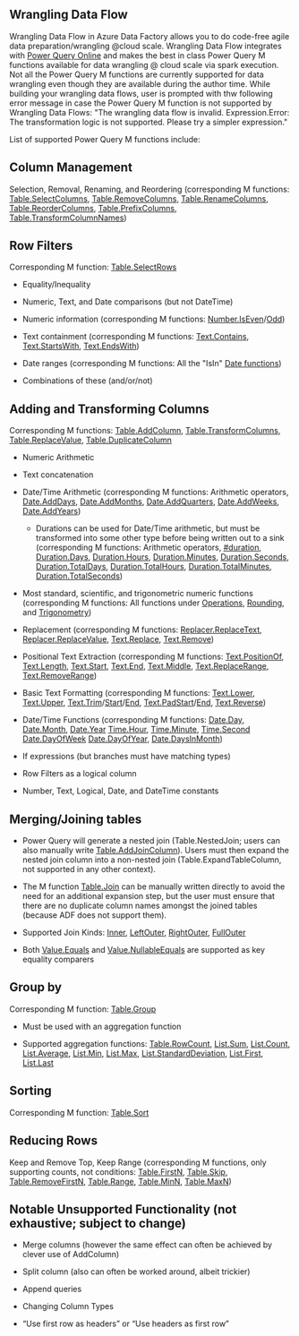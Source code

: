 Wrangling Data Flow
-------------------

Wrangling Data Flow in Azure Data Factory allows you to do code-free agile data
preparation/wrangling \@cloud scale. Wrangling Data Flow integrates
with [Power Query
Online](https://docs.microsoft.com/en-us/powerquery-m/power-query-m-reference)
and makes the best in class Power Query M functions available for data wrangling
\@ cloud scale via spark execution. Not all the Power Query M functions are currently
supported for data wrangling even though they are available during the author time. 
While building your wrangling data flows, user is prompted with thw following error message in
case the Power Query M function is not supported by Wrangling Data Flows:
"The wrangling data flow is invalid. Expression.Error: The transformation logic is not 
supported. Please try a simpler expression." 

List of supported Power Query M functions include:

Column Management
-----------------

Selection, Removal, Renaming, and Reordering (corresponding M functions:
[Table.SelectColumns](https://docs.microsoft.com/en-us/powerquery-m/table-selectcolumns),
[Table.RemoveColumns](https://docs.microsoft.com/en-us/powerquery-m/table-removecolumns),
[Table.RenameColumns](https://docs.microsoft.com/en-us/powerquery-m/table-renamecolumns),
[Table.ReorderColumns](https://docs.microsoft.com/en-us/powerquery-m/table-reordercolumns),
[Table.PrefixColumns](https://docs.microsoft.com/en-us/powerquery-m/table-prefixcolumns),
[Table.TransformColumnNames](https://docs.microsoft.com/en-us/powerquery-m/table-transformcolumnnames))

Row Filters 
------------

Corresponding M function:
[Table.SelectRows](https://docs.microsoft.com/en-us/powerquery-m/table-selectrows)

-   Equality/Inequality

-   Numeric, Text, and Date comparisons (but not DateTime)

-   Numeric information (corresponding M functions: 
    [Number.IsEven](https://docs.microsoft.com/en-us/powerquery-m/number-iseven)/[Odd](https://docs.microsoft.com/en-us/powerquery-m/number-iseven))

-   Text containment (corresponding M functions:
    [Text.Contains](https://docs.microsoft.com/en-us/powerquery-m/text-contains),
    [Text.StartsWith](https://docs.microsoft.com/en-us/powerquery-m/text-startswith),
    [Text.EndsWith](https://docs.microsoft.com/en-us/powerquery-m/text-endswith))
    
-   Date ranges (corresponding M functions: All the "IsIn" [Date functions](https://docs.microsoft.com/en-us/powerquery-m/date-functions)) 

-   Combinations of these (and/or/not)

Adding and Transforming Columns 
--------------------------------

Corresponding M functions:
[Table.AddColumn](https://docs.microsoft.com/en-us/powerquery-m/table-addcolumn),
[Table.TransformColumns](https://docs.microsoft.com/en-us/powerquery-m/table-transformcolumns),
[Table.ReplaceValue](https://docs.microsoft.com/en-us/powerquery-m/table-replacevalue),
[Table.DuplicateColumn](https://docs.microsoft.com/en-us/powerquery-m/table-duplicatecolumn)

-   Numeric Arithmetic

-   Text concatenation

-   Date/Time Arithmetic (corresponding M functions:
    Arithmetic operators, 
    [Date.AddDays](https://docs.microsoft.com/en-us/powerquery-m/date-adddays),
    [Date.AddMonths](https://docs.microsoft.com/en-us/powerquery-m/date-addmonths),
    [Date.AddQuarters](https://docs.microsoft.com/en-us/powerquery-m/date-addquarters),
    [Date.AddWeeks](https://docs.microsoft.com/en-us/powerquery-m/date-addweeks),
    [Date.AddYears](https://docs.microsoft.com/en-us/powerquery-m/date-addyears))
     - Durations can be used for Date/Time arithmetic, but must be transformed into some other type before being written out to a sink (corresponding M functions:
       Arithmetic operators,
       [#duration](https://docs.microsoft.com/en-us/powerquery-m/sharpduration),
       [Duration.Days](https://docs.microsoft.com/en-us/powerquery-m/duration-days),
       [Duration.Hours](https://docs.microsoft.com/en-us/powerquery-m/duration-hours),
       [Duration.Minutes](https://docs.microsoft.com/en-us/powerquery-m/duration-minutes),
       [Duration.Seconds](https://docs.microsoft.com/en-us/powerquery-m/duration-seconds),
       [Duration.TotalDays](https://docs.microsoft.com/en-us/powerquery-m/duration-totaldays),
       [Duration.TotalHours](https://docs.microsoft.com/en-us/powerquery-m/duration-totalhours),
       [Duration.TotalMinutes](https://docs.microsoft.com/en-us/powerquery-m/duration-totalminutes),
       [Duration.TotalSeconds](https://docs.microsoft.com/en-us/powerquery-m/duration-totalseconds))    

-   Most standard, scientific, and trigonometric numeric functions
    (corresponding M functions: All functions under [Operations](https://docs.microsoft.com/en-us/powerquery-m/number-functions#operations),
    [Rounding](https://docs.microsoft.com/en-us/powerquery-m/number-functions#rounding),
    and [Trigonometry](https://docs.microsoft.com/en-us/powerquery-m/number-functions#trigonometry))

-   Replacement (corresponding M functions:
    [Replacer.ReplaceText](https://docs.microsoft.com/en-us/powerquery-m/replacer-replacetext),
    [Replacer.ReplaceValue](https://docs.microsoft.com/en-us/powerquery-m/replacer-replacevalue),
    [Text.Replace](https://docs.microsoft.com/en-us/powerquery-m/text-replace),
    [Text.Remove](https://docs.microsoft.com/en-us/powerquery-m/text-remove))

-   Positional Text Extraction (corresponding M functions:
    [Text.PositionOf](https://docs.microsoft.com/en-us/powerquery-m/text-positionof),
    [Text.Length](https://docs.microsoft.com/en-us/powerquery-m/text-length),
    [Text.Start](https://docs.microsoft.com/en-us/powerquery-m/text-start),
    [Text.End](https://docs.microsoft.com/en-us/powerquery-m/text-end),
    [Text.Middle](https://docs.microsoft.com/en-us/powerquery-m/text-middle),
    [Text.ReplaceRange](https://docs.microsoft.com/en-us/powerquery-m/text-replacerange),
    [Text.RemoveRange](https://docs.microsoft.com/en-us/powerquery-m/text-removerange))

-   Basic Text Formatting (corresponding M functions:
    [Text.Lower](https://docs.microsoft.com/en-us/powerquery-m/text-lower),
    [Text.Upper](https://docs.microsoft.com/en-us/powerquery-m/text-upper),
    [Text.Trim](https://docs.microsoft.com/en-us/powerquery-m/text-trim)/[Start](https://docs.microsoft.com/en-us/powerquery-m/text-trimstart)/[End](https://docs.microsoft.com/en-us/powerquery-m/text-trimend),
    [Text.PadStart](https://docs.microsoft.com/en-us/powerquery-m/text-padstart)/[End](https://docs.microsoft.com/en-us/powerquery-m/text-padend),
    [Text.Reverse](https://docs.microsoft.com/en-us/powerquery-m/text-reverse))
    
-   Date/Time Functions (corresponding M functions: 
    [Date.Day](https://docs.microsoft.com/en-us/powerquery-m/date-day),
    [Date.Month](https://docs.microsoft.com/en-us/powerquery-m/date-month),
    [Date.Year](https://docs.microsoft.com/en-us/powerquery-m/date-year)
    [Time.Hour](https://docs.microsoft.com/en-us/powerquery-m/time-hour),
    [Time.Minute](https://docs.microsoft.com/en-us/powerquery-m/time-minute),
    [Time.Second](https://docs.microsoft.com/en-us/powerquery-m/time-second)
    [Date.DayOfWeek](https://docs.microsoft.com/en-us/powerquery-m/date-dayofweek)
    [Date.DayOfYear](https://docs.microsoft.com/en-us/powerquery-m/date-dayofyear),
    [Date.DaysInMonth](https://docs.microsoft.com/en-us/powerquery-m/date-daysinmonth))

-   If expressions (but branches must have matching types)

-   Row Filters as a logical column

-   Number, Text, Logical, Date, and DateTime constants

Merging/Joining tables
----------------------

-   Power Query will generate a nested join (Table.NestedJoin; users can also
    manually write
    [Table.AddJoinColumn](https://docs.microsoft.com/en-us/powerquery-m/table-addjoincolumn)).
    Users must then expand the nested join column into a non-nested join
    (Table.ExpandTableColumn, not supported in any other context).

-   The M function
    [Table.Join](https://docs.microsoft.com/en-us/powerquery-m/table-join) can
    be manually written directly to avoid the need for an additional expansion
    step, but the user must ensure that there are no duplicate column names
    amongst the joined tables (because ADF does not support them).

-   Supported Join Kinds:
    [Inner](https://docs.microsoft.com/en-us/powerquery-m/joinkind-inner),
    [LeftOuter](https://docs.microsoft.com/en-us/powerquery-m/joinkind-leftouter),
    [RightOuter](https://docs.microsoft.com/en-us/powerquery-m/joinkind-rightouter),
    [FullOuter](https://docs.microsoft.com/en-us/powerquery-m/joinkind-fullouter)

-   Both
    [Value.Equals](https://docs.microsoft.com/en-us/powerquery-m/value-equals)
    and
    [Value.NullableEquals](https://docs.microsoft.com/en-us/powerquery-m/value-nullableequals)
    are supported as key equality comparers

Group by 
---------

Corresponding M function: [Table.Group](https://docs.microsoft.com/en-us/powerquery-m/table-group)

-   Must be used with an aggregation function

-   Supported aggregation functions:
    [Table.RowCount](https://docs.microsoft.com/en-us/powerquery-m/table-rowcount),
    [List.Sum](https://docs.microsoft.com/en-us/powerquery-m/list-sum),
    [List.Count](https://docs.microsoft.com/en-us/powerquery-m/list-count),
    [List.Average](https://docs.microsoft.com/en-us/powerquery-m/list-average),
    [List.Min](https://docs.microsoft.com/en-us/powerquery-m/list-min),
    [List.Max](https://docs.microsoft.com/en-us/powerquery-m/list-max),
    [List.StandardDeviation](https://docs.microsoft.com/en-us/powerquery-m/list-standarddeviation),
    [List.First](https://docs.microsoft.com/en-us/powerquery-m/list-first),
    [List.Last](https://docs.microsoft.com/en-us/powerquery-m/list-last)

Sorting 
--------

Corresponding M function: [Table.Sort](https://docs.microsoft.com/en-us/powerquery-m/table-sort)

Reducing Rows
-------------

Keep and Remove Top, Keep Range (corresponding M functions,
    only supporting counts, not conditions:
    [Table.FirstN](https://docs.microsoft.com/en-us/powerquery-m/table-firstn),
    [Table.Skip](https://docs.microsoft.com/en-us/powerquery-m/table-skip),
    [Table.RemoveFirstN](https://docs.microsoft.com/en-us/powerquery-m/table-removefirstn),
    [Table.Range](https://docs.microsoft.com/en-us/powerquery-m/table-range),
    [Table.MinN](https://docs.microsoft.com/en-us/powerquery-m/table-minn),
    [Table.MaxN](https://docs.microsoft.com/en-us/powerquery-m/table-maxn))

Notable Unsupported Functionality (not exhaustive; subject to change)
---------------------------------------------------------------------

-   Merge columns (however the same effect can often be achieved by clever use
    of AddColumn)

-   Split column (also can often be worked around, albeit trickier)

-   Append queries

-   Changing Column Types

-   “Use first row as headers” or “Use headers as first row”

